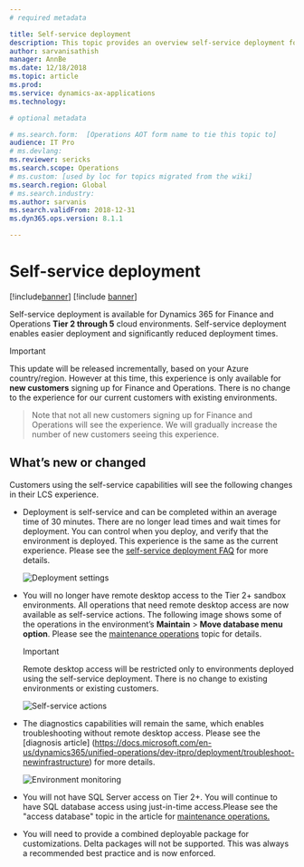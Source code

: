 ```yaml
---
# required metadata

title: Self-service deployment
description: This topic provides an overview self-service deployment for Finance and Operations.
author: sarvanisathish
manager: AnnBe
ms.date: 12/18/2018
ms.topic: article
ms.prod: 
ms.service: dynamics-ax-applications
ms.technology: 

# optional metadata

# ms.search.form:  [Operations AOT form name to tie this topic to]
audience: IT Pro
# ms.devlang: 
ms.reviewer: sericks
ms.search.scope: Operations
# ms.custom: [used by loc for topics migrated from the wiki]
ms.search.region: Global 
# ms.search.industry: 
ms.author: sarvanis
ms.search.validFrom: 2018-12-31
ms.dyn365.ops.version: 8.1.1

---
```


# Self-service deployment

[!include[banner](../includes/banner.md)]
[!include [banner](../includes/limited-availability.md)]

Self-service deployment is available for Dynamics 365 for Finance and Operations **Tier 2 through 5** cloud environments. Self-service deployment enables easier deployment and significantly reduced deployment times.

> [!Important]
> This update will be released incrementally, based on your Azure country/region. However at this time, this experience is only available for **new customers** signing up for Finance and Operations. There is no change to the experience for our current customers with existing environments. 

>
> Note that not all new customers signing up for Finance and Operations will see the experience. We will gradually increase the number of new customers seeing this experience.

## What’s new or changed

Customers using the self-service capabilities will see the following changes in their LCS experience. 

- Deployment is self-service and can be completed within an average time of 30 minutes. There are no longer lead times and wait times for deployment. You can control when you deploy, and verify that the environment is deployed. This experience is the same as the current experience. Please see the [self-service deployment FAQ](https://docs.microsoft.com/en-us/dynamics365/unified-operations/dev-itpro/deployment/deploymentfaq) for more details.

   ![Deployment settings](media/deployment-settings.png)

- You will no longer have remote desktop access to the Tier 2+ sandbox environments. All operations that need remote desktop access are now available as self-service actions. The following image shows some of the operations in the environment’s **Maintain** \> **Move database menu option**. Please see the [maintenance operations](https://docs.microsoft.com/en-us/dynamics365/unified-operations/dev-itpro/deployment/maintenanceoperationsguide-newinfrastructure) topic for details.

   > [!Important]
   > Remote desktop access will be restricted only to environments deployed using the self-service deployment. There is no change to existing environments or existing customers.

   ![Self-service actions](media/Self-service-actions.png)

- The diagnostics capabilities will remain the same, which enables troubleshooting without remote desktop access. Please see the [diagnosis article] (https://docs.microsoft.com/en-us/dynamics365/unified-operations/dev-itpro/deployment/troubleshoot-newinfrastructure) for more details.

   ![Environment monitoring](media/environment-monitoring.png)

- You will not have SQL Server access on Tier 2+. You will continue to have SQL database access using just-in-time access.Please see the "access database" topic in the article for [maintenance operations.](https://docs.microsoft.com/en-us/dynamics365/unified-operations/dev-itpro/deployment/maintenanceoperationsguide-newinfrastructure)

- You will need to provide a combined deployable package for customizations. Delta packages will not be supported. This was always a recommended best practice and is now enforced.
